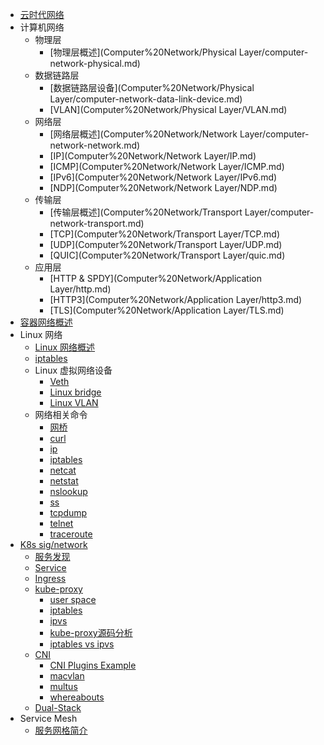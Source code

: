 - [云时代网络](Cloud%20Native%20Network/Cloud-Native-Network.md)
- 计算机网络
  - 物理层
    - [物理层概述](Computer%20Network/Physical Layer/computer-network-physical.md)
  - 数据链路层
    - [数据链路层设备](Computer%20Network/Physical Layer/computer-network-data-link-device.md)
    - [VLAN](Computer%20Network/Physical Layer/VLAN.md)
  - 网络层
    - [网络层概述](Computer%20Network/Network Layer/computer-network-network.md)
    - [IP](Computer%20Network/Network Layer/IP.md)
    - [ICMP](Computer%20Network/Network Layer/ICMP.md)
    - [IPv6](Computer%20Network/Network Layer/IPv6.md)
    - [NDP](Computer%20Network/Network Layer/NDP.md)
  - 传输层
    - [传输层概述](Computer%20Network/Transport Layer/computer-network-transport.md)
    - [TCP](Computer%20Network/Transport Layer/TCP.md)
    - [UDP](Computer%20Network/Transport Layer/UDP.md)
    - [QUIC](Computer%20Network/Transport Layer/quic.md)
  - 应用层
    - [HTTP & SPDY](Computer%20Network/Application Layer/http.md)
    - [HTTP3](Computer%20Network/Application Layer/http3.md)
    - [TLS](Computer%20Network/Application Layer/TLS.md)
- [容器网络概述](Cloud%20Native%20Network/Docker-容器网络概述.md)
- Linux 网络
  - [Linux 网络概述](Linux%20Network/linux-network-introduction.md)
  - [iptables](Linux%20Network/iptables.md)
  - Linux 虚拟网络设备
    - [Veth](Linux%20Network/Veth.md)
    - [Linux bridge](Linux%20Network/Linux-Bridge.md)
    - [Linux VLAN](Linux%20Network/Linux-VLAN.md)
  - 网络相关命令
    - [网桥](Linux%20Network/Command/cmd-brctl.md)
    - [curl](Linux%20Network/Command/cmd-curl.md)
    - [ip](Linux%20Network/Command/cmd-ip.md)
    - [iptables](Linux%20Network/Command/cmd-iptables.md)
    - [netcat](Linux%20Network/Command/cmd-netcat.md)
    - [netstat](Linux%20Network/Command/cmd-netstat.md)
    - [nslookup](Linux%20Network/Command/cmd-nslookup.md)
    - [ss](Linux%20Network/Command/cmd-ss.md)
    - [tcpdump](Linux%20Network/Command/cmd-tcpdump.md)
    - [telnet](Linux%20Network/Command/cmd-telnet.md)
    - [traceroute](Linux%20Network/Command/cmd-traceroute.md)
- [K8s sig/network](Cloud%20Native%20Network/K8s/K8s-网络概述.md)
  - [服务发现](Cloud%20Native%20Network/K8s/DNS/k8s-service-discovery.md)
  - [Service](Cloud%20Native%20Network/K8s/service/service-intro.md)
  - [Ingress](Cloud%20Native%20Network/K8s/Ingress/ingress.md)
  - [kube-proxy](Cloud%20Native%20Network/K8s/kube-proxy/kube-proxy-intro.md)
    - [user space](Cloud%20Native%20Network/K8s/kube-proxy/kube-proxy-user-space.md)
    - [iptables](Cloud%20Native%20Network/K8s/kube-proxy/kube-proxy-iptables.md)
    - [ipvs](Cloud%20Native%20Network/K8s/kube-proxy/kube-proxy-ipvs.md)
    - [kube-proxy源码分析](Cloud%20Native%20Network/K8s/kube-proxy/kube-proxy-src.md)
    - [iptables vs ipvs](Cloud%20Native%20Network/K8s/kube-proxy/iptables-vs-ipvs.md)
  - [CNI](Cloud%20Native%20Network/K8s/CNI/cni.md)
    - [CNI Plugins Example](Cloud%20Native%20Network/K8s/CNI/cni-example.md)
    - [macvlan](Cloud%20Native%20Network/K8s/CNI/macvlan.md)
    - [multus](Cloud%20Native%20Network/K8s/CNI/multus.md)
    - [whereabouts](Cloud%20Native%20Network/K8s/CNI/whereabouts.md)
  - [Dual-Stack](Cloud%20Native%20Network/K8s/dual-stack/dual-stack.md)
- Service Mesh
  - [服务网格简介](Cloud%20Native%20Network/Service%20Mesh/service-mesh-introduction.md)
